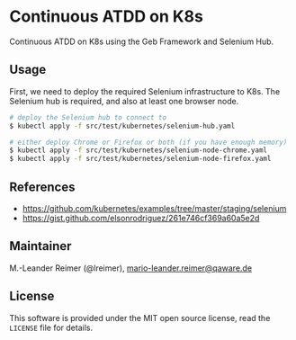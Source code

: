 # Continuous ATDD on K8s

Continuous ATDD on K8s using the Geb Framework and Selenium Hub.

## Usage

First, we need to deploy the required Selenium infrastructure to K8s. The Selenium
hub is required, and also at least one browser node.
```bash
# deploy the Selenium hub to connect to
$ kubectl apply -f src/test/kubernetes/selenium-hub.yaml

# either deploy Chrome or Firefox or both (if you have enough memory)
$ kubectl apply -f src/test/kubernetes/selenium-node-chrome.yaml
$ kubectl apply -f src/test/kubernetes/selenium-node-firefox.yaml
```

## References

- https://github.com/kubernetes/examples/tree/master/staging/selenium
- https://gist.github.com/elsonrodriguez/261e746cf369a60a5e2d

## Maintainer

M.-Leander Reimer (@lreimer), <mario-leander.reimer@qaware.de>

## License

This software is provided under the MIT open source license, read the `LICENSE` file for details.
